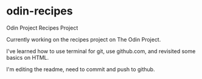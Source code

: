 # odin-recipes
Odin Project Recipes Project

Currently working on the recipes project on The Odin Project. 

I've learned how to use terminal for git, use github.com, and revisited some basics on HTML.

I'm editing the readme, need to commit and push to github.